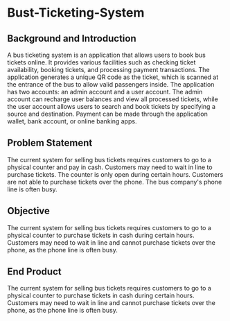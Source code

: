# Bust-Ticketing-System

## Background and Introduction

A bus ticketing system is an application that allows users to book bus tickets online. It provides various facilities such as checking ticket availability, booking tickets, and processing payment transactions. The application generates a unique QR code as the ticket, which is scanned at the entrance of the bus to allow valid passengers inside. The application has two accounts: an admin account and a user account. The admin account can recharge user balances and view all processed tickets, while the user account allows users to search and book tickets by specifying a source and destination. Payment can be made through the application wallet, bank account, or online banking apps.

## Problem Statement
The current system for selling bus tickets requires customers to go to a physical counter and pay in cash. Customers may need to wait in line to purchase tickets. The counter is only open during certain hours. Customers are not able to purchase tickets over the phone. The bus company's phone line is often busy.

## Objective
The current system for selling bus tickets requires customers to go to a physical counter to purchase tickets in cash during certain hours. Customers may need to wait in line and cannot purchase tickets over the phone, as the phone line is often busy.

## End Product
The current system for selling bus tickets requires customers to go to a physical counter to purchase tickets in cash during certain hours. Customers may need to wait in line and cannot purchase tickets over the phone, as the phone line is often busy.
